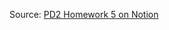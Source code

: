 Source: [PD2 Homework 5 on Notion](https://chuangkt.notion.site/PD2-Homework-5-3073f9725782416bafac5a96298e9680)
